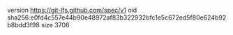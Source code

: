 version https://git-lfs.github.com/spec/v1
oid sha256:e0fd4c557e44b90e48972af83b322932bfc1e5c672ed5f80e624b92b8bdd3f98
size 3706
